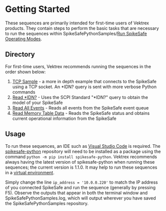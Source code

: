 # Getting Started

These sequences are primarily intended for first-time users of Vektrex products. They contain steps to perform the basic tasks that are necessary to run the sequences within SpikeSafePythonSamples/[Run SpikeSafe Operating Modes](../run_spikesafe_operating_modes).

## Directory
For first-time users, Vektrex recommends running the sequences in the order shown below:

1. [TCP Sample](tcp_socket_sample) - a more in depth example that connects to the SpikeSafe using a TCP socket. An *IDN? query is sent with more verbose Python commands
2. [Read *IDN?](read_idn) - Uses the SCPI Standard "*IDN?" query to obtain the model of your SpikeSafe
3. [Read All Events](read_all_events) - Reads all events from the SpikeSafe event queue 
4. [Read Memory Table Data](read_memory_table_data) - Reads the SpikeSafe status and obtains current operational information from the SpikeSafe

## Usage
To run these sequences, an IDE such as [Visual Studio Code](https://code.visualstudio.com/) is required. The [spikesafe-python](https://pypi.org/project/spikesafe-python/) repository will need to be installed as a package using the command `python -m pip install spikesafe-python`. Vektrex recommends always having the latest version of spikesafe-python when running these sequences; the current version is 1.1.0. It may help to run these sequences in a [virtual environment](https://docs.python.org/3/tutorial/venv.html).

Simply change the line `ip_address = '10.0.0.220'` to match the IP address of you connected SpikeSafe and run the sequence (generally by pressing F5). Observe the outputs that appear in both the terminal window and SpikeSafePythonSamples.log, which will output wherever you have saved the SpikeSafePythonSamples repository.
